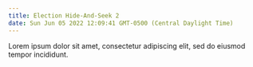 ```yaml
---
title: Election Hide-And-Seek 2
date: Sun Jun 05 2022 12:09:41 GMT-0500 (Central Daylight Time)
---
```


Lorem ipsum dolor sit amet, consectetur adipiscing elit, sed do eiusmod tempor incididunt.
